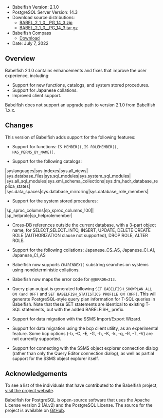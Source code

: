 - Babelfish Version: 2.1.0
- PostgreSQL Server Version: 14.3
- Download source distributions:
  - [BABEL_2_1_0__PG_14_3.zip](https://github.com/babelfish-for-postgresql/babelfish-for-postgresql/releases/download/BABEL_2_1_0__PG_14_3/BABEL_2_1_0__PG_14_3.zip)
  - [BABEL_2_1_0__PG_14_3.tar.gz](https://github.com/babelfish-for-postgresql/babelfish-for-postgresql/releases/download/BABEL_2_1_0__PG_14_3/BABEL_2_1_0__PG_14_3.tar.gz)
- Babelfish Compass
  - [Download](https://github.com/babelfish-for-postgresql/babelfish_compass/releases)
- Date: July 7, 2022

## Overview

Babelfish 2.1.0 contains enhancements and fixes that improve the user experience, including:
- Support for new functions, catalogs, and system stored procedures.
- Support for Japanese collations.
- Improved client support.

Babelfish does not support an upgrade path to version 2.1.0 from Babelfish 1.x.x.

## Changes

This version of Babelfish adds support for the following features:

- Support for functions: `IS_MEMBER()`, `IS_ROLEMEMBER()`, `HAS_PERMS_BY_NAME()`.

- Support for the following catalogs: 

|syslanguages|sys.indexes|sys.all_views|
|sys.database_files|sys.sql_modules|sys.system_sql_modules|
|sys.all_sql_modules|sys.xml_schema_collections|sys.dm_hadr_database_replica_states|
|sys.data_spaces|sys.database_mirroring|sys.database_role_members|


- Support for the system stored procedures: 

|sp_sproc_columns|sp_sproc_columns_100||
|sp_helprole|sp_helprolemember|

- Cross-DB references outside the current database, with a 3-part object name, for SELECT,SELECT..INTO, INSERT, UPDATE, DELETE
CREATE ROLE (AUTHORIZATION clause not supported), DROP ROLE, ALTER ROLE.

- Support for the following collations: Japanese_CS_AS, Japanese_CI_AI, Japanese_CI_AS

- Babelfish now supports `CHARINDEX()` substring searches on systems using nondeterministic collations.

- Babelfish now maps the error code for `@@ERROR=213`.

- Query plan output is generated following `SET BABELFISH_SHOWPLAN_ALL ON (and OFF)` and `SET BABELFISH_STATISTICS PROFILE ON (OFF)`. This will generate PostgreSQL-style query plan information for T-SQL queries in Babelfish. Note that these SET statements are identical to existing T-SQL statements, but with the added BABELFISH_ prefix.

- Support for data migration with the SSMS Import/Export Wizard.

- Support for data migration using the bcp client utility, as an experimental feature. Some bcp options (-b, -C, -E, -G, -h, -K, -k, -q, -R, -T, -V) are not currently supported.

- Support for connecting with the SSMS object explorer connection dialog (rather than only the Query Editor connection dialog), as well as partial support for the SSMS object explorer itself.


## Acknowledgements

To see a list of the individuals that have contributed to the Babelfish project, [visit the project website](https://babelfishpg.org/contributors/).

Babelfish for PostgreSQL is open-source software that uses the Apache License version 2 (ALv2) and the PostgreSQL License. The source for the project is available on [GitHub](https://github.com/babelfish-for-postgresql). 

